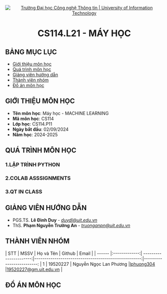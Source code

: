 <p align="center">
  <a href="https://www.uit.edu.vn/" title="Trường Đại học Công nghệ Thông tin" style="border: 5;">
    <img src="https://i.imgur.com/WmMnSRt.png" alt="Trường Đại học Công nghệ Thông tin | University of Information Technology">
  </a>
</p>

<!-- Title -->
<h1 align="center"><b>CS114.L21 - MÁY HỌC</b></h1>



## BẢNG MỤC LỤC
* [ Giới thiệu môn học](#gioithieumonhoc)
* [Quá trình môn học](#quatrinh)
* [ Giảng viên hướng dẫn](#giangvien)
* [ Thành viên nhóm](#thanhvien)
* [ Đồ án môn học](#doan)
## GIỚI THIỆU MÔN HỌC
<a name="gioithieumonhoc"></a>
* **Tên môn học**: Máy học - MACHINE LEARNING
* **Mã môn học**: CS114
* **Lớp học**: CS114.P11
* **Ngày bắt đầu**: 02/09/2024
* **Năm học**: 2024-2025
## QUÁ TRÌNH MÔN HỌC
<a name ="quatrinh"></a>
### 1.LẬP TRÌNH PYTHON


<a name ="colab"></a>
### 2.COLAB ASSSIGNMENTS


<a name ="QT"></a>
### 3.QT IN CLASS

## GIẢNG VIÊN HƯỚNG DẪN
<a name="giangvien"></a>
* PGS.TS. **Lê Đình Duy** - *duydl@uit.edu.vn*
* ThS. **Phạm Nguyễn Trường An** - *truonganpn@uit.edu.vn*

## THÀNH VIÊN NHÓM
<a name="thanhvien"></a>
| STT    | MSSV          | Họ và Tên              | Github                                               | Email                   |
| ------ |:-------------:| ----------------------:|-----------------------------------------------------:|-------------------------:
| 1      | 19520227      | Nguyễn Ngọc Lan Phương |[lphuong304](https://github.com/lphuong304)          |19520227@gm.uit.edu.vn   |
<!--| 2      | 19521623      | Nguyễn Quốc Huy        |[nguyen-huy-1623](https://github.com/nguyen-huy-1623)|19521263@gm.uit.edu.vn   |
| 3      | 19522450      | Hoàng Anh Tú           |[19522450](https://github.com/19522450)              |19522450@gm.uit.edu.vn   |-->

## ĐỒ ÁN MÔN HỌC
<a name="doan"></a>
<!--1. Tên đồ án: ỨNG DỤNG DEEP LEARNING VÀO MÔ HÌNH SIÊU THỊ KHÔNG THU NGÂN-->
